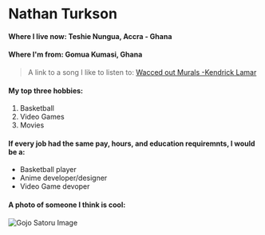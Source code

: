 # Nathan Turkson

#### Where I live now: Teshie Nungua, Accra - Ghana 
#### Where I'm from:    Gomua Kumasi, Ghana 


>A link to a song I like to listen to: [Wacced out Murals -Kendrick Lamar](https://youtu.be/YwUQ_5iV9pY?si=IbZVRrTZkuic9kMJ)

#### My top three hobbies:

1. Basketball
2. Video Games
3. Movies 


#### If every job had the same pay, hours, and education requiremnts, I would be a:

- Basketball player
- Anime developer/designer
- Video Game devoper

#### A photo of someone I think is cool: 

![Gojo Satoru Image](https://static.wikia.nocookie.net/jujutsu-kaisen/images/5/5a/Satoru_Gojo_arrives_on_the_battlefield_%28Anime%29.png/revision/latest?cb=20210226205256)
